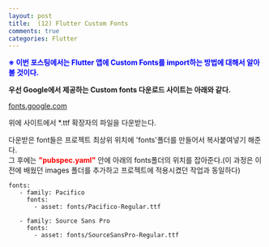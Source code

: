 ```yaml
---
layout: post
title:  (12) Flutter Custom Fonts
comments: true
categories: Flutter
---
```


<strong><font color="Blue">※ 이번 포스팅에서는 Flutter 앱에 Custom Fonts를 import하는 방법에 대해서 알아 볼 것이다.</font></strong><br>

<strong>우선 Google에서 제공하는 Custom fonts 다운로드 사이트는 아래와 같다.</strong><br>

[fonts.google.com](fonts.google.com)

위에 사이트에서 *.ttf 확장자의 파일을 다운받는다.<br>

다운받은 font들은 프로젝트 최상위 위치에 'fonts'폴더를 만들어서 복사붙여넣기 해준다.<br>
그 후에는 <strong><font color="Red">"pubspec.yaml"</font></strong> 안에 아래의 fonts폴더의 위치를 잡아준다.(이 과정은 이전에 배웠던 images 폴더를 추가하고 프로젝트에 적용시켰던 작업과 동일하다)<br>

    fonts:
       - family: Pacifico
         fonts:
           - asset: fonts/Pacifico-Regular.ttf

       - family: Source Sans Pro
         fonts:
           - asset: fonts/SourceSansPro-Regular.ttf
